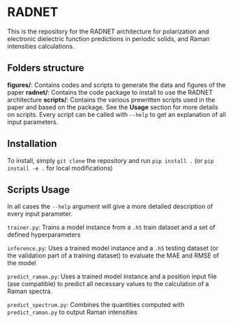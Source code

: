 # RADNET

This is the repository for the RADNET architecture for polarization and electronic dielectric function predictions in periodic solids, and Raman intensities calculations.


## Folders structure

**figures/**: Contains codes and scripts to generate the data and figures of the paper
**radnet/**: Contains the code package to install to use the RADNET architecture
**scripts/**: Contains the various prewritten scripts used in the paper and based on the package. See the **Usage** section for more details on scripts. Every script can be called with `--help` to get an explanation of all input parameters.


## Installation
To install, simply `git clone` the repository and run
`pip install .`  (or `pip install -e .`  for local modifications)

## Scripts Usage
In all cases the `--help` argument will give a more detailed description of every input parameter.

`trainer.py`:
Trains a model instance from a `.h5` train dataset and a set of defined hyperparameters 

`inference.py`:
Uses a trained model instance and a `.h5` testing dataset (or the validation part of a training dataset) to evaluate the MAE and RMSE of the model

`predict_raman.py`:
Uses a trained model instance and a position input file (ase compatible) to predict all necessary values to the calculation of a Raman spectra. 

`predict_spectrum.py`:
Combines the quantities computed with `predict_raman.py` to output Raman intensities


